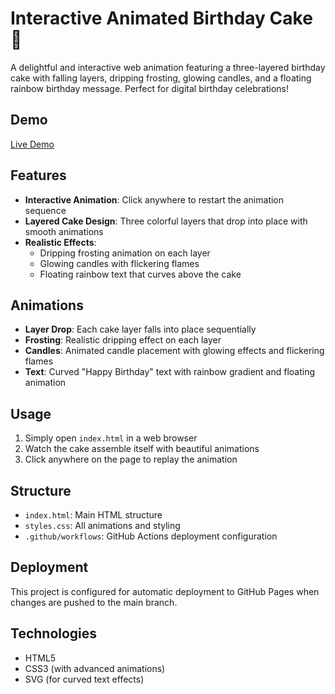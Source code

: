 # Interactive Animated Birthday Cake 🎂

A delightful and interactive web animation featuring a three-layered birthday cake with falling layers, dripping frosting, glowing candles, and a floating rainbow birthday message. Perfect for digital birthday celebrations!
## Demo

[Live Demo](
https://jimmyu2foru18.github.io/happybirthday/ 
)

## Features

- **Interactive Animation**: Click anywhere to restart the animation sequence
- **Layered Cake Design**: Three colorful layers that drop into place with smooth animations
- **Realistic Effects**:
  - Dripping frosting animation on each layer
  - Glowing candles with flickering flames
  - Floating rainbow text that curves above the cake

## Animations

- **Layer Drop**: Each cake layer falls into place sequentially
- **Frosting**: Realistic dripping effect on each layer
- **Candles**: Animated candle placement with glowing effects and flickering flames
- **Text**: Curved "Happy Birthday" text with rainbow gradient and floating animation

## Usage

1. Simply open `index.html` in a web browser
2. Watch the cake assemble itself with beautiful animations
3. Click anywhere on the page to replay the animation

## Structure

- `index.html`: Main HTML structure
- `styles.css`: All animations and styling
- `.github/workflows`: GitHub Actions deployment configuration

## Deployment

This project is configured for automatic deployment to GitHub Pages when changes are pushed to the main branch.

## Technologies

- HTML5
- CSS3 (with advanced animations)
- SVG (for curved text effects)
